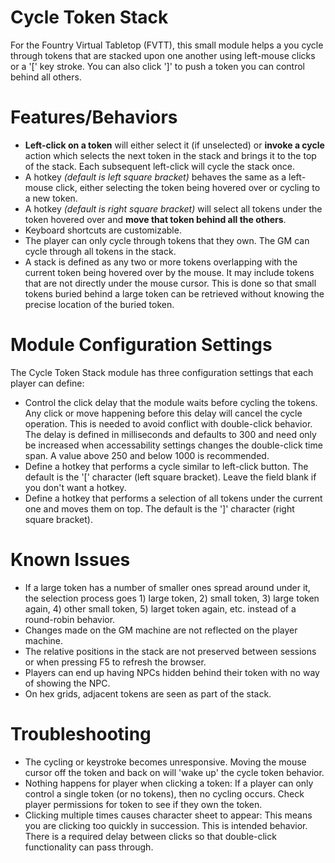 # Cycle Token Stack
For the Fountry Virtual Tabletop (FVTT), this small module helps a you cycle through tokens that are stacked upon one another using left-mouse clicks or a '[' key stroke. You can also click ']' to push a token you can control behind all others.

# Features/Behaviors
 - **Left-click on a token** will either select it (if unselected) or **invoke a cycle** action which selects the next token in the stack and brings it to the top of the stack. Each subsequent left-click will cycle the stack once.
 - A hotkey _(default is left square bracket)_ behaves the same as a left-mouse click, either selecting the token being hovered over or cycling to a new token.
 - A hotkey _(default is right square bracket)_ will select all tokens under the token hovered over and **move that token behind all the others**.
 - Keyboard shortcuts are customizable.
 - The player can only cycle through tokens that they own.  The GM can cycle through all tokens in the stack.
 - A stack is defined as any two or more tokens overlapping with the current token being hovered over by the mouse. It may include tokens that are not directly under the mouse cursor.  This is done so that small tokens buried behind a large token can be retrieved without knowing the precise location of the buried token.
 
 # Module Configuration Settings
The Cycle Token Stack module has three configuration settings that each player can define:
 - Control the click delay that the module waits before cycling the tokens. Any click or move happening before this delay will cancel the cycle operation. This is needed to avoid conflict with double-click behavior.  The delay is defined in milliseconds and defaults to 300 and need only be increased when accessability settings changes the double-click time span.  A value above 250 and below 1000 is recommended.
 - Define a hotkey that performs a cycle similar to left-click button.  The default is the '[' character (left square bracket). Leave the field blank if you don't want a hotkey.
 - Define a hotkey that performs a selection of all tokens under the current one and moves them on top.  The default is the ']'  character (right square bracket).
 
 # Known Issues
 - If a large token has a number of smaller ones spread around under it, the selection process goes 1) large token, 2) small token, 3) large token again, 4) other small token, 5) larget token again, etc. instead of a round-robin behavior.
 - Changes made on the GM machine are not reflected on the player machine.
 - The relative positions in the stack are not preserved between sessions or when pressing F5 to refresh the browser.
 - Players can end up having NPCs hidden behind their token with no way of showing the NPC.
 - On hex grids, adjacent tokens are seen as part of the stack.

# Troubleshooting
 - The cycling or keystroke becomes unresponsive. Moving the mouse cursor off the token and back on will 'wake up' the cycle token behavior.
 - Nothing happens for player when clicking a token: If a player can only control a single token (or no tokens), then no cycling occurs. Check player permissions for token to see if they own the token.
 - Clicking multiple times causes character sheet to appear: This means you are clicking too quickly in succession. This is intended behavior. There is a required delay between clicks so that double-click functionality can pass through.
